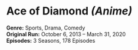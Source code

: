 # **Ace of Diamond** *(Anime)*

**Genre:** Sports, Drama, Comedy  
**Original Run:** October 6, 2013 – March 31, 2020  
**Episodes:** 3 Seasons, 178 Episodes  
